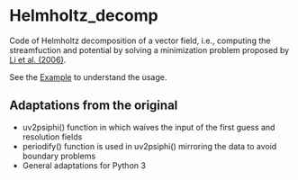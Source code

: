 # Helmholtz_decomp

Code of Helmholtz decomposition of a vector field, i.e., computing the streamfuction and potential by solving a minimization problem proposed by [Li et al. (2006)](https://journals.ametsoc.org/doi/full/10.1175/MWR3249.1).

See the [Example](https://github.com/iuryt/vector_fields/blob/master/Example.ipynb) to understand the usage.

## Adaptations from the original
* uv2psiphi() function in which waives the input of the first guess and resolution fields
* periodify() function is used in uv2psiphi() mirroring the data to avoid boundary problems
* General adaptations for Python 3
